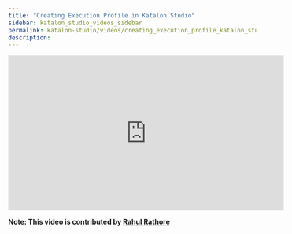 ```yaml
---
title: "Creating Execution Profile in Katalon Studio"
sidebar: katalon_studio_videos_sidebar
permalink: katalon-studio/videos/creating_execution_profile_katalon_studio.html
description: 
---
```

<iframe width="560" height="315" src="https://www.youtube.com/embed/_EkB0AhsDJM" title="YouTube video player" frameborder="0" allow="accelerometer; autoplay; clipboard-write; encrypted-media; gyroscope; picture-in-picture" allowfullscreen></iframe>

**Note: This video is contributed by [Rahul Rathore](https://www.youtube.com/user/fluxay44)**
